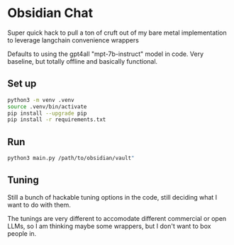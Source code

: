 # Obsidian Chat

Super quick hack to pull a ton of cruft out of my bare metal implementation to leverage langchain convenience wrappers

Defaults to using the gpt4all "mpt-7b-instruct" model in code. Very baseline, but totally offline and basically
functional.

## Set up

```bash
python3 -m venv .venv
source .venv/bin/activate
pip install --upgrade pip
pip install -r requirements.txt
```

## Run

```bash
python3 main.py /path/to/obsidian/vault"
```

## Tuning

Still a bunch of hackable tuning options in the code, still deciding what I want to do with them.

The tunings are very different to accomodate different commercial or open LLMs, so I am thinking maybe some wrappers,
but I don't want to box people in.
